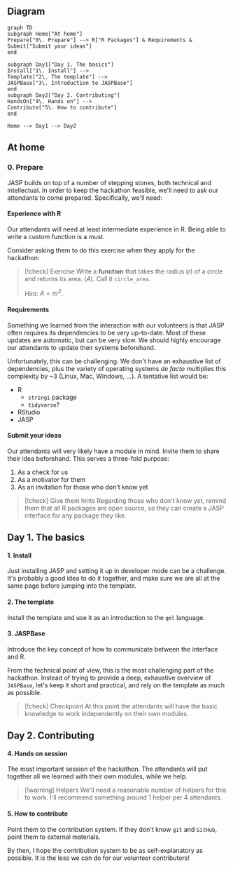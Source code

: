 ## Diagram
```mermaid
graph TD
subgraph Home["At home"]
Prepare["0\. Prepare"] --> R["R Packages"] & Requirements & Submit["Submit your ideas"]
end

subgraph Day1["Day 1. The basics"]
Install["1\. Install"] --> 
Template["2\. The template"] -->
JASPBase["3\. Introduction to JASPBase"]
end
subgraph Day2["Day 2. Contributing"]
HandsOn["4\. Hands on"] -->
Contribute["5\. How to contribute"]
end

Home --> Day1 --> Day2
```
## At home
### 0. Prepare
JASP builds on top of a number of stepping stones, both technical and intellectual. In order to keep the hackathon feasible, we'll need to ask our attendants to come prepared. Specifically, we'll need:
#### Experience with R
Our attendants will need at least intermediate experience in R. Being able to write a custom function is a must. 

Consider asking them to do this exercise when they apply for the hackathon:

> [!check] Exercise
> Write a **function** that takes the radius ($r$) of a circle and returns its area. ($A$). Call it `circle_area`.
> 
> Hint: $A = \pi r^2$.
#### Requirements
Something we learned from the interaction with our volunteers is that JASP often requires its dependencies to be very up-to-date. Most of these updates are automatic, but can be very slow. We should highly encourage our attendants to update their systems beforehand.

Unfortunately, this can be challenging. We don't have an exhaustive list of dependencies, plus the variety of operating systems _de facto_ multiplies this complexity by ~3 (Linux, Mac, Windows, ...). A tentative list would be:

- R
	- `stringi` package
	- `tidyverse`?
- RStudio
- JASP
#### Submit your ideas
Our attendants will very likely have a module in mind. Invite them to share their idea beforehand. This serves a three-fold purpose:

1. As a check for us
2. As a motivator for them
3. As an invitation for those who don't know yet

> [!check] Give them hints
> Regarding those who don't know yet, remind them that all R packages are open source, so they can create a JASP interface for any package they like.

## Day 1. The basics
#### 1. Install
Just installing JASP and setting it up in developer mode can be a challenge. It's probably a good idea to do it together, and make sure we are all at the same page before jumping into the template.
#### 2. The template
Install the template and use it as an introduction to the `qml` language.
#### 3. JASPBase
Introduce the key concept of how to communicate between the interface and R.

From the technical point of view, this is the most challenging part of the hackathon. Instead of trying to provide a deep, exhaustive overview of `JASPBase`, let's keep it short and practical, and rely on the template as much as possible.

> [!check] Checkpoint
> At this point the attendants will have the basic knowledge to work independently on their own modules.

## Day 2. Contributing
#### 4. Hands on session
The most important session of the hackathon. The attendants will put together all we learned with their own modules, while we help.

> [!warning] Helpers
> We'll need a reasonable number of helpers for this to work. I'll recommend something around 1 helper per 4 attendants.
#### 5. How to contribute
Point them to the contribution system. If they don't know `git` and `GitHub`, point them to external materials.

By then, I hope the contribution system to be as self-explanatory as possible. It is the less we can do for our volunteer contributors!
